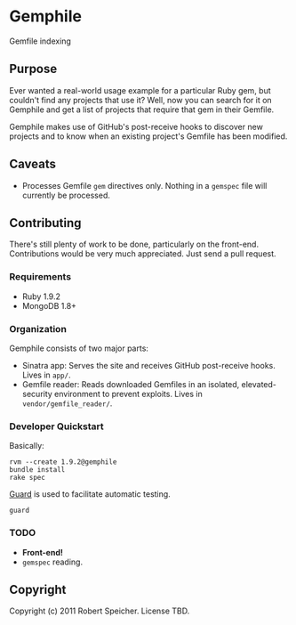 # Gemphile

Gemfile indexing

## Purpose

Ever wanted a real-world usage example for a particular Ruby gem, but couldn't
find any projects that use it? Well, now you can search for it on Gemphile and
get a list of projects that require that gem in their Gemfile.

Gemphile makes use of GitHub's post-receive hooks to discover new projects and
to know when an existing project's Gemfile has been modified.

## Caveats

* Processes Gemfile `gem` directives only. Nothing in a `gemspec` file will
  currently be processed.

## Contributing

There's still plenty of work to be done, particularly on the front-end.
Contributions would be very much appreciated. Just send a pull request.

### Requirements

* Ruby 1.9.2
* MongoDB 1.8+

### Organization

Gemphile consists of two major parts:

* Sinatra app: Serves the site and receives GitHub post-receive hooks. Lives in
  `app/`.
* Gemfile reader: Reads downloaded Gemfiles in an isolated, elevated-security
  environment to prevent exploits. Lives in `vendor/gemfile_reader/`.

### Developer Quickstart

Basically:

    rvm --create 1.9.2@gemphile
    bundle install
    rake spec

[Guard](https://github.com/guard/guard) is used to facilitate automatic testing.

    guard

### TODO

* **Front-end!**
* `gemspec` reading.

## Copyright

Copyright (c) 2011 Robert Speicher. License TBD.

